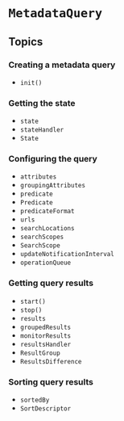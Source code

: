 # ``MetadataQuery``

## Topics

### Creating a metadata query

- ``init()``

### Getting the state

- ``state``
- ``stateHandler``
- ``State``

### Configuring the query

- ``attributes``
- ``groupingAttributes``
- ``predicate``
- ``Predicate``
- ``predicateFormat``
- ``urls``
- ``searchLocations``
- ``searchScopes``
- ``SearchScope``
- ``updateNotificationInterval``
- ``operationQueue``

### Getting query results

- ``start()``
- ``stop()``
- ``results``
- ``groupedResults``
- ``monitorResults``
- ``resultsHandler``
- ``ResultGroup``
- ``ResultsDifference``

### Sorting query results

- ``sortedBy``
- ``SortDescriptor``
